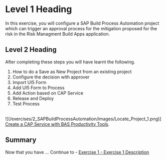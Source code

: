 # Level 1 Heading

In this exercise, you will configure a SAP Build Process Automation project which can trigger an approval process for the mitigation proposed for the risk in the Risk Managment Build Apps application.

## Level 2 Heading

After completing these steps you will have learnt the following.

1)	How to do a Save as New Project from an existing project
2)	Configure the decision with approver
3)	Import UI5 Form
4)	Add UI5 Form to Process 
5)	Add Action based on CAP Service
6)	Release and Deploy
7)	Test Process
   
<br>![(/exercises/2_SAPBuildProcessAutomation/images/Locate_Project_1.png)]
[Create a CAP Service with BAS Productivity Tools](build-apps-cap-service).


## Summary

Now that you have ... 
Continue to - [Exercise 1 - Exercise 1 Description](../ex1/README.md)
